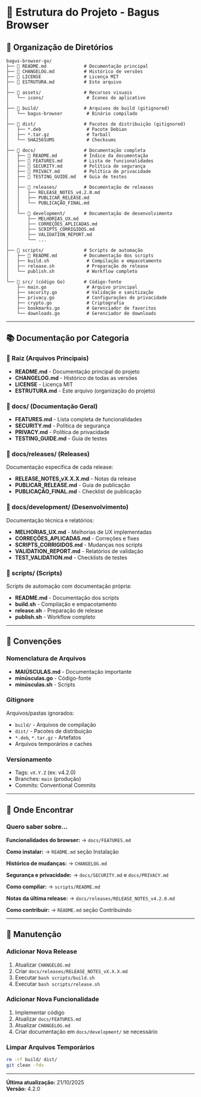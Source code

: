 # 📁 Estrutura do Projeto - Bagus Browser

## 📂 Organização de Diretórios

```
bagus-browser-go/
├── 📄 README.md              # Documentação principal
├── 📄 CHANGELOG.md           # Histórico de versões
├── 📄 LICENSE                # Licença MIT
├── 📄 ESTRUTURA.md           # Este arquivo
│
├── 📁 assets/                # Recursos visuais
│   └── icons/                # Ícones do aplicativo
│
├── 📁 build/                 # Arquivos de build (gitignored)
│   └── bagus-browser         # Binário compilado
│
├── 📁 dist/                  # Pacotes de distribuição (gitignored)
│   ├── *.deb                 # Pacote Debian
│   ├── *.tar.gz              # Tarball
│   └── SHA256SUMS            # Checksums
│
├── 📁 docs/                  # Documentação completa
│   ├── 📄 README.md          # Índice da documentação
│   ├── 📄 FEATURES.md        # Lista de funcionalidades
│   ├── 📄 SECURITY.md        # Política de segurança
│   ├── 📄 PRIVACY.md         # Política de privacidade
│   ├── 📄 TESTING_GUIDE.md   # Guia de testes
│   │
│   ├── 📁 releases/          # Documentação de releases
│   │   ├── RELEASE_NOTES_v4.2.0.md
│   │   ├── PUBLICAR_RELEASE.md
│   │   └── PUBLICAÇÃO_FINAL.md
│   │
│   └── 📁 development/       # Documentação de desenvolvimento
│       ├── MELHORIAS_UX.md
│       ├── CORREÇÕES_APLICADAS.md
│       ├── SCRIPTS_CORRIGIDOS.md
│       ├── VALIDATION_REPORT.md
│       └── ...
│
├── 📁 scripts/               # Scripts de automação
│   ├── 📄 README.md          # Documentação dos scripts
│   ├── build.sh              # Compilação e empacotamento
│   ├── release.sh            # Preparação de release
│   └── publish.sh            # Workflow completo
│
└── 📁 src/ (código Go)       # Código-fonte
    ├── main.go               # Arquivo principal
    ├── security.go           # Validação e sanitização
    ├── privacy.go            # Configurações de privacidade
    ├── crypto.go             # Criptografia
    ├── bookmarks.go          # Gerenciador de favoritos
    └── downloads.go          # Gerenciador de downloads
```

---

## 📚 Documentação por Categoria

### 📄 Raiz (Arquivos Principais)
- **README.md** - Documentação principal do projeto
- **CHANGELOG.md** - Histórico de todas as versões
- **LICENSE** - Licença MIT
- **ESTRUTURA.md** - Este arquivo (organização do projeto)

### 📁 docs/ (Documentação Geral)
- **FEATURES.md** - Lista completa de funcionalidades
- **SECURITY.md** - Política de segurança
- **PRIVACY.md** - Política de privacidade
- **TESTING_GUIDE.md** - Guia de testes

### 📁 docs/releases/ (Releases)
Documentação específica de cada release:
- **RELEASE_NOTES_vX.X.X.md** - Notas da release
- **PUBLICAR_RELEASE.md** - Guia de publicação
- **PUBLICAÇÃO_FINAL.md** - Checklist de publicação

### 📁 docs/development/ (Desenvolvimento)
Documentação técnica e relatórios:
- **MELHORIAS_UX.md** - Melhorias de UX implementadas
- **CORREÇÕES_APLICADAS.md** - Correções e fixes
- **SCRIPTS_CORRIGIDOS.md** - Mudanças nos scripts
- **VALIDATION_REPORT.md** - Relatórios de validação
- **TEST_VALIDATION.md** - Checklists de testes

### 📁 scripts/ (Scripts)
Scripts de automação com documentação própria:
- **README.md** - Documentação dos scripts
- **build.sh** - Compilação e empacotamento
- **release.sh** - Preparação de release
- **publish.sh** - Workflow completo

---

## 🎯 Convenções

### Nomenclatura de Arquivos
- **MAIÚSCULAS.md** - Documentação importante
- **minúsculas.go** - Código-fonte
- **minúsculas.sh** - Scripts

### Gitignore
Arquivos/pastas ignorados:
- `build/` - Arquivos de compilação
- `dist/` - Pacotes de distribuição
- `*.deb`, `*.tar.gz` - Artefatos
- Arquivos temporários e caches

### Versionamento
- Tags: `vX.Y.Z` (ex: v4.2.0)
- Branches: `main` (produção)
- Commits: Conventional Commits

---

## 📖 Onde Encontrar

### Quero saber sobre...

**Funcionalidades do browser:**
→ `docs/FEATURES.md`

**Como instalar:**
→ `README.md` seção Instalação

**Histórico de mudanças:**
→ `CHANGELOG.md`

**Segurança e privacidade:**
→ `docs/SECURITY.md` e `docs/PRIVACY.md`

**Como compilar:**
→ `scripts/README.md`

**Notas da última release:**
→ `docs/releases/RELEASE_NOTES_v4.2.0.md`

**Como contribuir:**
→ `README.md` seção Contribuindo

---

## 🔧 Manutenção

### Adicionar Nova Release
1. Atualizar `CHANGELOG.md`
2. Criar `docs/releases/RELEASE_NOTES_vX.X.X.md`
3. Executar `bash scripts/build.sh`
4. Executar `bash scripts/release.sh`

### Adicionar Nova Funcionalidade
1. Implementar código
2. Atualizar `docs/FEATURES.md`
3. Atualizar `CHANGELOG.md`
4. Criar documentação em `docs/development/` se necessário

### Limpar Arquivos Temporários
```bash
rm -rf build/ dist/
git clean -fdx
```

---

**Última atualização:** 21/10/2025  
**Versão:** 4.2.0

